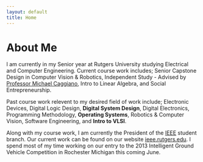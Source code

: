 ```yaml
--- 
layout: default
title: Home
---
```

About Me
========
I am currently in my Senior year at Rutgers University studying Electrical and Computer Engineering. Current course work includes; Senior Capstone Design in Computer Vision & Robotics, Independent Study - Advised by [Professor Michael Caggiano](http://www.ece.rutgers.edu/faculty/caggiano), Intro to Linear Algebra, and Social Entrepreneurship.

Past course work relevent to my desired field of work include; Electronic Devices, Digital Logic Design, **Digital System Design**, Digital Electronics, Programming Methodology, **Operating Systems**, Robotics & Computer Vision, Software Engineering, and **Intro to VLSI**.

Along with my course work, I am currently the President of the [IEEE](http://www.ieee.org) student branch. Our current work can be found on our website [ieee.rutgers.edu](http://ieee.rutgers.edu). I spend most of my time working on our entry to the 2013 Intelligent Ground Vehicle Competition in Rochester Michigan this coming June.